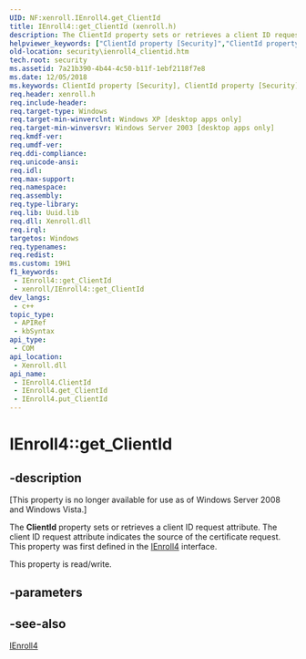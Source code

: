 ```yaml
---
UID: NF:xenroll.IEnroll4.get_ClientId
title: IEnroll4::get_ClientId (xenroll.h)
description: The ClientId property sets or retrieves a client ID request attribute. The client ID request attribute indicates the source of the certificate request. This property was first defined in the IEnroll4 interface.
helpviewer_keywords: ["ClientId property [Security]","ClientId property [Security]","IEnroll4 interface","IEnroll4 interface [Security]","ClientId property","IEnroll4.ClientId","IEnroll4.get_ClientId","IEnroll4::ClientId","IEnroll4::get_ClientId","IEnroll4::put_ClientId","XECI_AUTOENROLL","XECI_CERTREQ","XECI_DISABLE","XECI_REQWIZARD","XECI_XENROLL","get_ClientId","security.ienroll4_clientid","xenroll/IEnroll4::ClientId","xenroll/IEnroll4::get_ClientId","xenroll/IEnroll4::put_ClientId"]
old-location: security\ienroll4_clientid.htm
tech.root: security
ms.assetid: 7a21b390-4b44-4c50-b11f-1ebf2118f7e8
ms.date: 12/05/2018
ms.keywords: ClientId property [Security], ClientId property [Security],IEnroll4 interface, IEnroll4 interface [Security],ClientId property, IEnroll4.ClientId, IEnroll4.get_ClientId, IEnroll4::ClientId, IEnroll4::get_ClientId, IEnroll4::put_ClientId, XECI_AUTOENROLL, XECI_CERTREQ, XECI_DISABLE, XECI_REQWIZARD, XECI_XENROLL, get_ClientId, security.ienroll4_clientid, xenroll/IEnroll4::ClientId, xenroll/IEnroll4::get_ClientId, xenroll/IEnroll4::put_ClientId
req.header: xenroll.h
req.include-header: 
req.target-type: Windows
req.target-min-winverclnt: Windows XP [desktop apps only]
req.target-min-winversvr: Windows Server 2003 [desktop apps only]
req.kmdf-ver: 
req.umdf-ver: 
req.ddi-compliance: 
req.unicode-ansi: 
req.idl: 
req.max-support: 
req.namespace: 
req.assembly: 
req.type-library: 
req.lib: Uuid.lib
req.dll: Xenroll.dll
req.irql: 
targetos: Windows
req.typenames: 
req.redist: 
ms.custom: 19H1
f1_keywords:
 - IEnroll4::get_ClientId
 - xenroll/IEnroll4::get_ClientId
dev_langs:
 - c++
topic_type:
 - APIRef
 - kbSyntax
api_type:
 - COM
api_location:
 - Xenroll.dll
api_name:
 - IEnroll4.ClientId
 - IEnroll4.get_ClientId
 - IEnroll4.put_ClientId
---
```


# IEnroll4::get_ClientId


## -description

<p class="CCE_Message">[This property is no longer available for use as of Windows Server 2008 and Windows Vista.]

The <b>ClientId</b> property sets or retrieves a client ID request attribute. The client ID request attribute indicates the source of the certificate request. This property was first defined in the <a href="/windows/desktop/api/xenroll/nn-xenroll-ienroll4">IEnroll4</a> interface.

This property is read/write.

## -parameters

## -see-also

<a href="/windows/desktop/api/xenroll/nn-xenroll-ienroll4">IEnroll4</a>